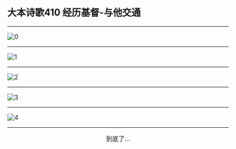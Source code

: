 
## 大本诗歌410 经历基督-与他交通
        
<div id="aplayer0"></div>

---

<img alt="0" data-original="https://cdn.jsdelivr.net/gh/k34869/shi/data/d0410/0">

---

<img alt="1" data-original="https://cdn.jsdelivr.net/gh/k34869/shi/data/d0410/1">

---

<img alt="2" data-original="https://cdn.jsdelivr.net/gh/k34869/shi/data/d0410/2">

---

<img alt="3" data-original="https://cdn.jsdelivr.net/gh/k34869/shi/data/d0410/3">

---

<img alt="4" data-original="https://cdn.jsdelivr.net/gh/k34869/shi/data/d0410/4">

---

<p style="text-align: center">到底了...</p>

<script src="/js/dist-view.js"></script>

<script>
MAIN.id = 'd0410';
        
const ap0 = new APlayer({
    container: document.getElementById('aplayer0'),
    volume: 1,
    loop: 'none',
    preload: 'none',
    audio: [{
        name: '大本诗歌410.mp3',
        artist: '大本诗歌',
        url: 'https://res.wx.qq.com/voice/getvoice?mediaid=MzI0NTk3MDM5M18yMjQ3NDkyNTM5',
        cover: '/favicon'
    }]
});
</script>
